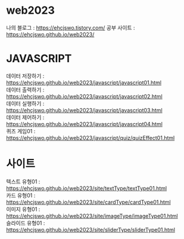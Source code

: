 # web2023

나의 블로그 : https://ehcjswo.tistory.com/
공부 사이트 : https://ehcjswo.github.io/web2023/



# JAVASCRIPT
데이터 저장하기 : https://ehcjswo.github.io/web2023/javascript/javascript01.html   
데이터 출력하기 : https://ehcjswo.github.io/web2023/javascript/javascript02.html   
데이터 실행하기 : https://ehcjswo.github.io/web2023/javascript/javascript03.html   
데이터 제어하기 : https://ehcjswo.github.io/web2023/javascript/javascript04.html   
퀴즈 게임01 : https://ehcjswo.github.io/web2023/javascript/quiz/quizEffect01.html   

# 사이트
텍스트 유형01 : https://ehcjswo.github.io/web2023/site/textType/textType01.html   
카드 유형01 : https://ehcjswo.github.io/web2023/site/cardType/cardType01.html   
이미지 유형01 : https://ehcjswo.github.io/web2023/site/imageType/imageType01.html   
슬라이드 유형01 : https://ehcjswo.github.io/web2023/site/sliderType/sliderType01.html   
